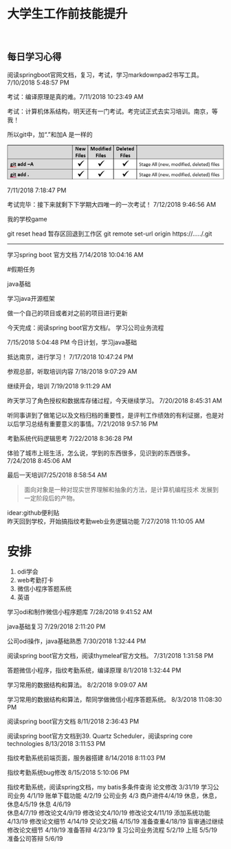 # 大学生工作前技能提升
<br>



## 每日学习心得

阅读springboot官网文档，复习，考试，学习markdownpad2书写工具。 7/10/2018 5:48:57 PM 

考试：编译原理是真的难。7/11/2018 10:23:49 AM 

考试：计算机体系结构，明天还有一门考试。考完试正式去实习培训。南京，等我！

所以git中，加“.”和加A 是一样的

![git1](2018070801/git1.png)

7/11/2018 7:18:47 PM 


考试完毕：接下来就剩下下学期大四唯一的一次考试！ 7/12/2018 9:46:56 AM 

我的学校game

git reset head <file>暂存区回退到工作区
git remote set-url origin https://...../.git

******
学习spring boot 官方文档 7/14/2018 10:04:16 AM 

#假期任务

java基础

学习java开源框架
   

做一个自己的项目或者对之前的项目进行更新

今天完成：阅读spring boot官方文档/。
学习公司业务流程 

7/15/2018 5:04:48 PM 
今日计划，学习java基础


抵达南京，进行学习！
7/17/2018 10:47:24 PM 


参观总部，听取培训内容
7/18/2018 9:07:29 AM 

继续开会，培训
7/19/2018 9:11:29 AM 


昨天学习了角色授权和数据库存储过程，今天继续学习。
7/20/2018 8:45:31 AM 


听同事讲到了做笔记以及文档归档的重要性，是评判工作绩效的有利证据，也是对以后学习总结有重要意义的事情。7/21/2018 9:57:16 PM 


考勤系统代码逻辑思考
7/22/2018 8:36:28 PM 

体验了城市上班生活，怎么说，学到的东西很多，见识到的东西很多。
7/24/2018 8:45:06 AM 

最后一天培训7/25/2018 8:58:54 AM 



> 面向对象是一种对现实世界理解和抽象的方法，是计算机编程技术  发展到一定阶段后的产物。


idear:github便利贴<br>
昨天回到学校，开始搞指纹考勤web业务逻辑功能
7/27/2018 11:10:05 AM 
# 安排 #
1. odi学会
2. web考勤打卡
3. 微信小程序答题系统
4. 英语


学习odi和制作微信小程序题库
7/28/2018 9:41:52 AM 




java基础复习
7/29/2018 2:11:20 PM 

公司odi操作，java基础熟悉
7/30/2018 1:32:44 PM 

阅读spring boot官方文档，阅读thymeleaf官方文档。
7/31/2018 1:31:58 PM 



答题微信小程序，指纹考勤系统，编译原理
8/1/2018 1:32:44 PM 


学习常用的数据结构和算法。
8/2/2018 9:09:07 AM 


学习常用的数据结构和算法，帮同学做微信小程序答题系统。
8/3/2018 11:08:30 PM 

阅读spring boot官方文档
8/11/2018 2:36:43 PM 

阅读spring boot官方文档到39. Quartz Scheduler，阅读spring core technologies
8/13/2018 3:11:53 PM 



指纹考勤系统前端页面，服务器搭建
8/14/2018 8:11:03 PM 



指纹考勤系统bug修改
8/15/2018 5:10:06 PM 

指纹考勤系统，阅读spring文档，my batis多条件查询
论文修改 3/31/19
学习公司业务 4/1/19
账单下载功能 4/2/19
公司业务 4/3
商户进件4/4/19 
休息，休息，休息4/5/19
休息    4/6/19  
休息4/7/19 
修改论文4/9/19
修改论文4/10/19
修改论文4/11/19
添加系统功能  4/13/19
修改论文细节 4/14/19
交论文2稿 4/15/19
准备查重4/18/19
盲审通过继续修改论文细节 4/19/19
准备答辩 4/23/19
复习公司业务流程 5/2/19
上班 5/5/19
准备公司答辩 5/6/19
